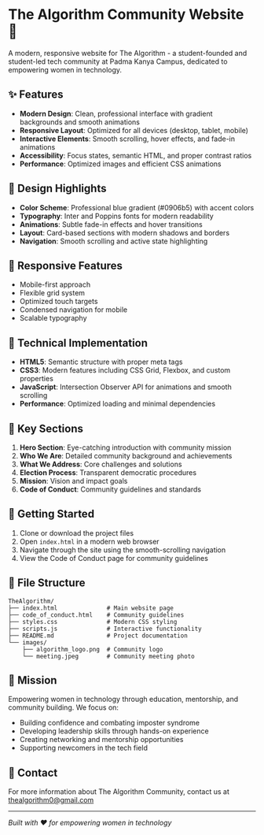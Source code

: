 # The Algorithm Community Website 🚀

A modern, responsive website for The Algorithm - a student-founded and student-led tech community at Padma Kanya Campus, dedicated to empowering women in technology.

## ✨ Features

- **Modern Design**: Clean, professional interface with gradient backgrounds and smooth animations
- **Responsive Layout**: Optimized for all devices (desktop, tablet, mobile)
- **Interactive Elements**: Smooth scrolling, hover effects, and fade-in animations
- **Accessibility**: Focus states, semantic HTML, and proper contrast ratios
- **Performance**: Optimized images and efficient CSS animations

## 🎨 Design Highlights

- **Color Scheme**: Professional blue gradient (#0906b5) with accent colors
- **Typography**: Inter and Poppins fonts for modern readability
- **Animations**: Subtle fade-in effects and hover transitions
- **Layout**: Card-based sections with modern shadows and borders
- **Navigation**: Smooth scrolling and active state highlighting

## 📱 Responsive Features

- Mobile-first approach
- Flexible grid system
- Optimized touch targets
- Condensed navigation for mobile
- Scalable typography

## 🔧 Technical Implementation

- **HTML5**: Semantic structure with proper meta tags
- **CSS3**: Modern features including CSS Grid, Flexbox, and custom properties
- **JavaScript**: Intersection Observer API for animations and smooth scrolling
- **Performance**: Optimized loading and minimal dependencies

## 🌟 Key Sections

1. **Hero Section**: Eye-catching introduction with community mission
2. **Who We Are**: Detailed community background and achievements
3. **What We Address**: Core challenges and solutions
4. **Election Process**: Transparent democratic procedures
5. **Mission**: Vision and impact goals
6. **Code of Conduct**: Community guidelines and standards

## 🚀 Getting Started

1. Clone or download the project files
2. Open `index.html` in a modern web browser
3. Navigate through the site using the smooth-scrolling navigation
4. View the Code of Conduct page for community guidelines

## 📂 File Structure

```
TheAlgorithm/
├── index.html              # Main website page
├── code_of_conduct.html    # Community guidelines
├── styles.css              # Modern CSS styling
├── scripts.js              # Interactive functionality
├── README.md               # Project documentation
└── images/
    ├── algorithm_logo.png  # Community logo
    └── meeting.jpeg        # Community meeting photo
```

## 🎯 Mission

Empowering women in technology through education, mentorship, and community building. We focus on:

- Building confidence and combating imposter syndrome
- Developing leadership skills through hands-on experience
- Creating networking and mentorship opportunities
- Supporting newcomers in the tech field

## 📧 Contact

For more information about The Algorithm Community, contact us at [thealgorithm0@gmail.com](mailto:thealgorithm0@gmail.com)

---

*Built with ❤️ for empowering women in technology*
